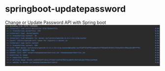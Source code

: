 # springboot-updatepassword
Change or Update Password API with Spring boot
![](https://github.com/jeeshan12/springboot-updatepassword/blob/main/screenshots/dockerbuild.png)
